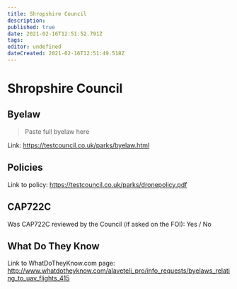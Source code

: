 ```yaml
---
title: Shropshire Council
description: 
published: true
date: 2021-02-16T12:51:52.791Z
tags: 
editor: undefined
dateCreated: 2021-02-16T12:51:49.518Z
---
```


# Shropshire Council


## Byelaw
> Paste full byelaw here

Link:
https://testcouncil.co.uk/parks/byelaw.html

## Policies
Link to policy:
https://testcouncil.co.uk/parks/dronepolicy.pdf

## CAP722C

Was CAP722C reviewed by the Council (if asked on the FOI): Yes / No

## What Do They Know

Link to WhatDoTheyKnow.com page:
http://www.whatdotheyknow.com/alaveteli_pro/info_requests/byelaws_relating_to_uav_flights_415

